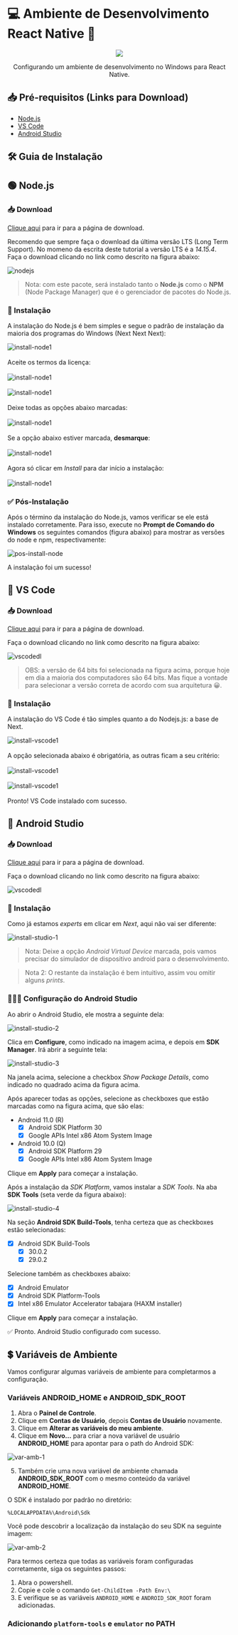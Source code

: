 # 💻 Ambiente de Desenvolvimento React Native 📱

<div align='center'>
  <a href="https://reactnative.dev/"><img src="./images/rnlogo.png"></a>
  <p>Configurando um ambiente de desenvolvimento no Windows para React Native.</p>
</div>

## 📥 Pré-requisitos (Links para Download)

- [Node.js](https://nodejs.org/en/download/)
- [VS Code](https://code.visualstudio.com/download)
- [Android Studio](https://developer.android.com/studio?hl=pt-br)

## 🛠️ Guia de Instalação

## 🟢 Node.js

### 📥 Download

[Clique aqui](https://nodejs.org/en/download/) para ir para a página de download.

Recomendo que sempre faça o download da última versão LTS (Long Term Support). No momeno da escrita deste tutorial a versão LTS é a _14.15.4_. Faça o download clicando no link como descrito na figura abaixo:

![nodejs](images/nodelts.png)

> Nota: com este pacote, será instalado tanto o **Node.js** como o **NPM** (Node Package Manager) que é o gerenciador de pacotes do Node.js.

### 🔨 Instalação

A instalação do Node.js é bem simples e segue o padrão de instalação da maioria dos programas do Windows (Next Next Next):

![install-node1](images/install-node1.png)
<br><br>
Aceite os termos da licença:
<br><br>
![install-node1](images/install-node2.png)
<br><br>
![install-node1](images/install-node3.png)
<br><br>
Deixe todas as opções abaixo marcadas:
<br><br>
![install-node1](images/install-node4.png)
<br><br>
Se a opção abaixo estiver marcada, **desmarque**:
<br><br>
![install-node1](images/install-node5.png)
<br><br>
Agora só clicar em _Install_ para dar início a instalação:
<br><br>
![install-node1](images/install-node6.png)

### ✅ Pós-Instalação

Após o término da instalação do Node.js, vamos verificar se ele está instalado corretamente. Para isso, execute no **Prompt de Comando do Windows** os seguintes comandos (figura abaixo) para mostrar as versões do node e npm, respectivamente:

![pos-install-node](./images/pos-install-node.png)

A instalação foi um sucesso!

## 📰 VS Code

### 📥 Download

[Clique aqui](https://code.visualstudio.com/download) para ir para a página de download.

Faça o download clicando no link como descrito na figura abaixo:

![vscodedl](./images/downloadvscode.png)

> OBS: a versão de 64 bits foi selecionada na figura acima, porque hoje em dia a maioria dos computadores são 64 bits. Mas fique a vontade para selecionar a versão correta de acordo com sua arquitetura 😀.

### 🔨 Instalação

A instalação do VS Code é tão simples quanto a do Nodejs.js: a base de Next.

![install-vscode1](./images/install-vscode-1.png)
<br><br>
A opção selecionada abaixo é obrigatória, as outras ficam a seu critério:
<br><br>
![install-vscode1](./images/install-vscode-2.png)
<br><br>
![install-vscode1](./images/install-vscode-3.png)
<br><br>
Pronto! VS Code instalado com sucesso.

## 🤖 Android Studio

### 📥 Download

[Clique aqui](https://developer.android.com/studio?hl=pt-br) para ir para a página de download.

Faça o download clicando no link como descrito na figura abaixo:

![vscodedl](./images/downloadstudio.png)

### 🔨 Instalação

Como já estamos _experts_ em clicar em _Next_, aqui não vai ser diferente:

![install-studio-1](./images/install-studio-1.png)

> Nota: Deixe a opção _Android Virtual Device_ marcada, pois vamos precisar do simulador de dispositivo android para o desenvolvimento.

> Nota 2: O restante da instalação é bem intuitivo, assim vou omitir alguns _prints_.

### 👨🏽‍💻 Configuração do Android Studio

Ao abrir o Android Studio, ele mostra a seguinte dela:

![install-studio-2](./images/install-studio-2.png)

Clica em **Configure**, como indicado na imagem acima, e depois em **SDK Manager**. Irá abrir a seguinte tela:

![install-studio-3](./images/install-studio-3.png)

Na janela acima, selecione a checkbox _Show Package Details_, como indicado no quadrado acima da figura acima.

Após aparecer todas as opções, selecione as checkboxes que estão marcadas como na figura acima, que são elas:

- Android 11.0 (R)
  - [x] Android SDK Platform 30
  - [x] Google APIs Intel x86 Atom System Image
- Android 10.0 (Q)
  - [x] Android SDK Platform 29
  - [x] Google APIs Intel x86 Atom System Image

Clique em **Apply** para começar a instalação.

Após a instalação da _SDK Platform_, vamos instalar a _SDK Tools_. Na aba **SDK Tools** (seta verde da figura abaixo):

![install-studio-4](./images/install-studio-4.png)

Na seção **Android SDK Build-Tools**, tenha certeza que as checkboxes estão selecionadas:

- [x] Android SDK Build-Tools
  - [x] 30.0.2
  - [x] 29.0.2

Selecione também as checkboxes abaixo:

- [x] Android Emulator
- [x] Android SDK Platform-Tools
- [x] Intel x86 Emulator Accelerator tabajara (HAXM installer)

Clique em **Apply** para começar a instalação.

✅ Pronto. Android Studio configurado com sucesso.

## 💲 Variáveis de Ambiente

Vamos configurar algumas variáveis de ambiente para completarmos a configuração.

### Variáveis ANDROID_HOME e ANDROID_SDK_ROOT

1. Abra o **Painel de Controle**.
2. Clique em **Contas de Usuário**, depois **Contas de Usuário** novamente.
3. Clique em **Alterar as variáveis do meu ambiente**.
4. Clique em **Novo...** para criar a nova variável de usuário **ANDROID_HOME** para apontar para o path do Android SDK:

![var-amb-1](./images/var-amb-1.png)

5. Também crie uma nova variável de ambiente chamada **ANDROID_SDK_ROOT** com o mesmo conteúdo da variável **ANDROID_HOME**.

O SDK é instalado por padrão no diretório:

```
%LOCALAPPDATA%\Android\Sdk
```

Você pode descobrir a localização da instalação do seu SDK na seguinte imagem:

![var-amb-2](./images/var-amb-2.png)

Para termos certeza que todas as variáveis foram configuradas corretamente, siga os seguintes passos:

1. Abra o powershell.
2. Copie e cole o comando `Get-ChildItem -Path Env:\`
3. E verifique se as variáveis `ANDROID_HOME` e `ANDROID_SDK_ROOT` foram adicionadas.

### Adicionando `platform-tools` e `emulator` no PATH
